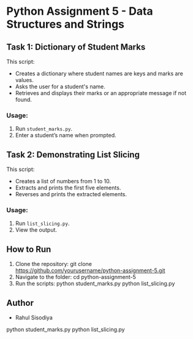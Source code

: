 # Python Assignment 5 - Data Structures and Strings

## Task 1: Dictionary of Student Marks
This script:
- Creates a dictionary where student names are keys and marks are values.
- Asks the user for a student's name.
- Retrieves and displays their marks or an appropriate message if not found.

### Usage:
1. Run `student_marks.py`.
2. Enter a student’s name when prompted.

## Task 2: Demonstrating List Slicing
This script:
- Creates a list of numbers from 1 to 10.
- Extracts and prints the first five elements.
- Reverses and prints the extracted elements.

### Usage:
1. Run `list_slicing.py`.
2. View the output.

## How to Run
1. Clone the repository:
git clone https://github.com/yourusername/python-assignment-5.git
2. Navigate to the folder:
cd python-assignment-5
3. Run the scripts:
python student_marks.py python list_slicing.py

## Author
- Rahul Sisodiya

python student_marks.py python list_slicing.py
